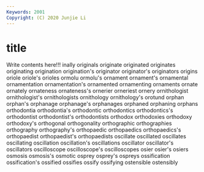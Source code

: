 ```yaml
---
Keywords: 2001
Copyright: (C) 2020 Junjie Li
---
```


# title

Write contents here!!!
inally 
originals 
originate 
originated 
originates 
originating
origination 
origination's 
originator 
originator's 
originators 
origins 
oriole 
oriole's 
orioles 
ormolu
ormolu's 
ornament 
ornament's 
ornamental 
ornamentation 
ornamentation's 
ornamented 
ornamenting 
ornaments 
ornate
ornately 
ornateness 
ornateness's 
ornerier 
orneriest 
ornery 
ornithologist 
ornithologist's 
ornithologists 
ornithology
ornithology's 
orotund 
orphan 
orphan's 
orphanage 
orphanage's 
orphanages 
orphaned 
orphaning 
orphans
orthodontia 
orthodontia's 
orthodontic 
orthodontics 
orthodontics's 
orthodontist 
orthodontist's 
orthodontists 
orthodox 
orthodoxies
orthodoxy 
orthodoxy's 
orthogonal 
orthogonality 
orthographic 
orthographies 
orthography 
orthography's 
orthopaedic 
orthopaedics
orthopaedics's 
orthopaedist 
orthopaedist's 
orthopaedists 
oscillate 
oscillated 
oscillates 
oscillating 
oscillation 
oscillation's
oscillations 
oscillator 
oscillator's 
oscillators 
oscilloscope 
oscilloscope's 
oscilloscopes 
osier 
osier's 
osiers
osmosis 
osmosis's 
osmotic 
osprey 
osprey's 
ospreys 
ossification 
ossification's 
ossified 
ossifies
ossify 
ossifying 
ostensible 
ostensibly 
